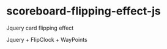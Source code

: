 scoreboard-flipping-effect-js
=============================

Jquery card flipping effect

Jquery + FlipClock + WayPoints
